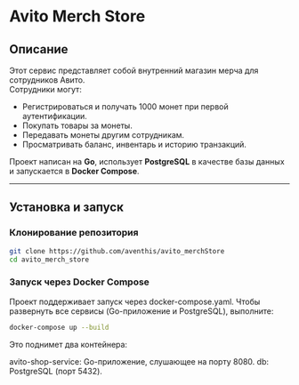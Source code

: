 # Avito Merch Store

## Описание
Этот сервис представляет собой внутренний магазин мерча для сотрудников Авито.  
Сотрудники могут:
- Регистрироваться и получать 1000 монет при первой аутентификации.
- Покупать товары за монеты.
- Передавать монеты другим сотрудникам.
- Просматривать баланс, инвентарь и историю транзакций.

Проект написан на **Go**, использует **PostgreSQL** в качестве базы данных и запускается в **Docker Compose**.

---

## Установка и запуск

### Клонирование репозитория
```sh
git clone https://github.com/aventhis/avito_merchStore
cd avito_merch_store
```
### Запуск через Docker Compose

Проект поддерживает запуск через docker-compose.yaml. 
Чтобы развернуть все сервисы (Go-приложение и PostgreSQL), выполните:
```sh
docker-compose up --build
```

Это поднимет два контейнера:

avito-shop-service: Go-приложение, слушающее на порту 8080.
db: PostgreSQL (порт 5432).
